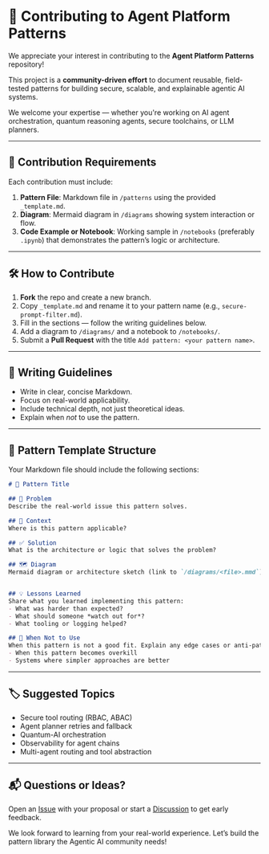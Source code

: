 # 🤝 Contributing to Agent Platform Patterns
We appreciate your interest in contributing to the **Agent Platform Patterns** repository!

This project is a **community-driven effort** to document reusable, field-tested patterns for building secure, scalable, and explainable agentic AI systems.

We welcome your expertise — whether you're working on AI agent orchestration, quantum reasoning agents, secure toolchains, or LLM planners.

---

## 📌 Contribution Requirements

Each contribution must include:

1. **Pattern File**: Markdown file in `/patterns` using the provided `_template.md`.
2. **Diagram**: Mermaid diagram in `/diagrams` showing system interaction or flow.
3. **Code Example or Notebook**: Working sample in `/notebooks` (preferably `.ipynb`) that demonstrates the pattern’s logic or architecture.

---

## 🛠 How to Contribute

1. **Fork** the repo and create a new branch.
2. Copy `_template.md` and rename it to your pattern name (e.g., `secure-prompt-filter.md`).
3. Fill in the sections — follow the writing guidelines below.
4. Add a diagram to `/diagrams/` and a notebook to `/notebooks/`.
5. Submit a **Pull Request** with the title `Add pattern: <your pattern name>`.

---

## 🧠 Writing Guidelines

- Write in clear, concise Markdown.
- Focus on real-world applicability.
- Include technical depth, not just theoretical ideas.
- Explain when *not* to use the pattern.

---

## 📎 Pattern Template Structure

Your Markdown file should include the following sections:

```markdown
# 🧠 Pattern Title

## 🧩 Problem
Describe the real-world issue this pattern solves.

## 🎯 Context
Where is this pattern applicable?

## ✅ Solution
What is the architecture or logic that solves the problem?

## 🗺️ Diagram
Mermaid diagram or architecture sketch (link to `/diagrams/<file>.mmd`) or embed it directly:


## 💡 Lessons Learned
Share what you learned implementing this pattern:
- What was harder than expected?
- What should someone *watch out for*?
- What tooling or logging helped?

## 🚫 When Not to Use
When this pattern is not a good fit. Explain any edge cases or anti-patterns:
- When this pattern becomes overkill
- Systems where simpler approaches are better
```

---

## 🏷 Suggested Topics
- Secure tool routing (RBAC, ABAC)
- Agent planner retries and fallback
- Quantum-AI orchestration
- Observability for agent chains
- Multi-agent routing and tool abstraction

---

## 📬 Questions or Ideas?
Open an [Issue](https://github.com/your-repo/issues) with your proposal or start a [Discussion](https://github.com/your-repo/discussions) to get early feedback.

We look forward to learning from your real-world experience. Let’s build the pattern library the Agentic AI community needs!
